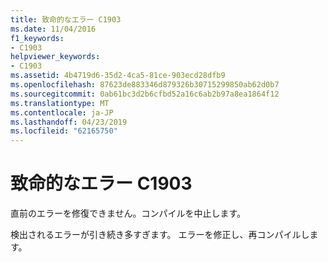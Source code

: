 ```yaml
---
title: 致命的なエラー C1903
ms.date: 11/04/2016
f1_keywords:
- C1903
helpviewer_keywords:
- C1903
ms.assetid: 4b4719d6-35d2-4ca5-81ce-903ecd28dfb9
ms.openlocfilehash: 87623de883346d879326b30715299850ab62d0b7
ms.sourcegitcommit: 0ab61bc3d2b6cfbd52a16c6ab2b97a8ea1864f12
ms.translationtype: MT
ms.contentlocale: ja-JP
ms.lasthandoff: 04/23/2019
ms.locfileid: "62165750"
---
```

# <a name="fatal-error-c1903"></a>致命的なエラー C1903

直前のエラーを修復できません。コンパイルを中止します。

検出されるエラーが引き続き多すぎます。 エラーを修正し、再コンパイルします。